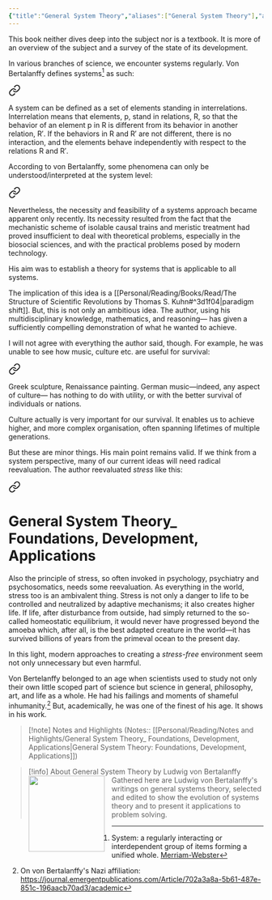 ```yaml
---
{"title":"General System Theory","aliases":["General System Theory"],"authors":["Ludwig von Bertalanffy"],"publisher":"New York : G. Braziller","publish":"2003","pages":324,"isbn10":"0807604534","isbn13":"9780807604533","rating":"4.5","reviewed":true,"cover":"https://books.google.com/books/publisher/content/images/frontcover/N6k2mILtPYIC?fife=w600-h900&source=gbs_api","read_count":"1","tags":["book","Political","Science"],"log":[{"status":"Read","timestamp":"2025-01-07T03:18:08+06:00"},{"status":"In Progress","timestamp":"2024-12-07T20:24:48+06:00"},{"status":"To Read","timestamp":"2024-12-07T20:22:18+06:00"}],"created":"2024-12-07T20:22:18+06:00","updated":"2025-01-07T19:16:39+06:00","status":"Read","dg-publish":true,"dg-note-icon":"2","dg-path":"Reading/Books/Read/General System Theory by Ludwig von Bertalanffy.md","permalink":"/reading/books/read/general-system-theory-by-ludwig-von-bertalanffy/","dgPassFrontmatter":true,"noteIcon":"2"}
---
```


This book neither dives deep into the subject nor is a textbook. It is more of an overview of the subject and a survey of the state of its development.

In various branches of science, we encounter systems regularly. Von Bertalanffy defines systems[^1] as such:


<div class="transclusion internal-embed is-loaded"><a class="markdown-embed-link" href="/reading/notes-and-highlights/general-system-theory-foundations-development-applications/#82aa6e" aria-label="Open link"><svg xmlns="http://www.w3.org/2000/svg" width="24" height="24" viewBox="0 0 24 24" fill="none" stroke="currentColor" stroke-width="2" stroke-linecap="round" stroke-linejoin="round" class="svg-icon lucide-link"><path d="M10 13a5 5 0 0 0 7.54.54l3-3a5 5 0 0 0-7.07-7.07l-1.72 1.71"></path><path d="M14 11a5 5 0 0 0-7.54-.54l-3 3a5 5 0 0 0 7.07 7.07l1.71-1.71"></path></svg></a><div class="markdown-embed">



A system can be defined as a set of elements standing in interrelations. Interrelation means that elements, p, stand in relations, R, so that the behavior of an element p in R is different from its behavior in another relation, R′. If the behaviors in R and R′ are not different, there is no interaction, and the elements behave independently with respect to the relations R and R′. 

</div></div>


According to von Bertalanffy, some phenomena can only be understood/interpreted at the system level:


<div class="transclusion internal-embed is-loaded"><a class="markdown-embed-link" href="/reading/notes-and-highlights/general-system-theory-foundations-development-applications/#2ac684" aria-label="Open link"><svg xmlns="http://www.w3.org/2000/svg" width="24" height="24" viewBox="0 0 24 24" fill="none" stroke="currentColor" stroke-width="2" stroke-linecap="round" stroke-linejoin="round" class="svg-icon lucide-link"><path d="M10 13a5 5 0 0 0 7.54.54l3-3a5 5 0 0 0-7.07-7.07l-1.72 1.71"></path><path d="M14 11a5 5 0 0 0-7.54-.54l-3 3a5 5 0 0 0 7.07 7.07l1.71-1.71"></path></svg></a><div class="markdown-embed">



Nevertheless, the necessity and feasibility of a systems approach became apparent only recently. Its necessity resulted from the fact that the mechanistic scheme of isolable causal trains and meristic treatment had proved insufficient to deal with theoretical problems, especially in the biosocial sciences, and with the practical problems posed by modern technology. 

</div></div>


 His aim was to establish a theory for systems that is applicable to all systems.

The implication of this idea is a [[Personal/Reading/Books/Read/The Structure of Scientific Revolutions by Thomas S. Kuhn#^3d1f04\|paradigm shift]]. But, this is not only an ambitious idea. The author, using his multidisciplinary knowledge, mathematics, and reasoning— has given a sufficiently compelling demonstration of what he wanted to achieve.

I will not agree with everything the author said, though. For example, he was unable to see how music, culture etc. are useful for survival:


<div class="transclusion internal-embed is-loaded"><a class="markdown-embed-link" href="/reading/notes-and-highlights/general-system-theory-foundations-development-applications/#4d8ec4" aria-label="Open link"><svg xmlns="http://www.w3.org/2000/svg" width="24" height="24" viewBox="0 0 24 24" fill="none" stroke="currentColor" stroke-width="2" stroke-linecap="round" stroke-linejoin="round" class="svg-icon lucide-link"><path d="M10 13a5 5 0 0 0 7.54.54l3-3a5 5 0 0 0-7.07-7.07l-1.72 1.71"></path><path d="M14 11a5 5 0 0 0-7.54-.54l-3 3a5 5 0 0 0 7.07 7.07l1.71-1.71"></path></svg></a><div class="markdown-embed">



Greek sculpture, Renaissance painting. German music—indeed, any aspect of culture— has nothing to do with utility, or with the better survival of individuals or nations. 

</div></div>


Culture actually is very important for our survival. It enables us to achieve higher, and more complex organisation, often spanning lifetimes of multiple generations.

But these are minor things. His main point remains valid. If we think from a system perspective, many of our current ideas will need radical reevaluation. The author reevaluated *stress* like this:


<div class="transclusion internal-embed is-loaded"><a class="markdown-embed-link" href="/reading/notes-and-highlights/general-system-theory-foundations-development-applications/#8d3ac9" aria-label="Open link"><svg xmlns="http://www.w3.org/2000/svg" width="24" height="24" viewBox="0 0 24 24" fill="none" stroke="currentColor" stroke-width="2" stroke-linecap="round" stroke-linejoin="round" class="svg-icon lucide-link"><path d="M10 13a5 5 0 0 0 7.54.54l3-3a5 5 0 0 0-7.07-7.07l-1.72 1.71"></path><path d="M14 11a5 5 0 0 0-7.54-.54l-3 3a5 5 0 0 0 7.07 7.07l1.71-1.71"></path></svg></a><div class="markdown-embed">

<div class="markdown-embed-title">

# General System Theory_  Foundations, Development, Applications

</div>


Also the principle of stress, so often invoked in psychology, psychiatry and psychosomatics, needs some reevaluation. As everything in the world, stress too is an ambivalent thing. Stress is not only a danger to life to be controlled and neutralized by adaptive mechanisms; it also creates higher life. If life, after disturbance from outside, had simply returned to the so-called homeostatic equilibrium, it would never have progressed beyond the amoeba which, after all, is the best adapted creature in the world—it has survived billions of years from the primeval ocean to the present day. 

</div></div>


In this light, modern approaches to creating a *stress-free* environment seem not only unnecessary but even harmful.

Von Bertelanffy belonged to an age when scientists used to study not only their own little scoped part of science but science in general, philosophy, art, and life as a whole. He had his failings and moments of shameful inhumanity.[^2] But, academically, he was one of the finest of his age. It shows in his work.


> [!note] Notes and Highlights
> (Notes:: [[Personal/Reading/Notes and Highlights/General System Theory_  Foundations, Development, Applications\|General System Theory:  Foundations, Development, Applications]])

> [!info] About General System Theory by Ludwig von Bertalanffy
> <img src="https://books.google.com/books/publisher/content/images/frontcover/N6k2mILtPYIC?fife=w600-h900&source=gbs_api" style="float: left; width: 150px; height: auto; margin-right: 1em;" /> Gathered here are Ludwig von Bertalanffy's writings on general systems theory, selected and edited to show the evolution of systems theory and to present it applications to problem solving.

[^1]: System: a regularly interacting or interdependent group of items forming a unified whole. [Merriam-Webster](https://www.merriam-webster.com/dictionary/system)
[^2]: On von Bertalanffy's Nazi affiliation: https://journal.emergentpublications.com/Article/702a3a8a-5b61-487e-851c-196aacb70ad3/academic 